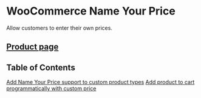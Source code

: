 # WooCommerce Name Your Price
Allow customers to enter their own prices.

## [Product page](https://woocommerce.com/products/name-your-price/)

## Table of Contents
[Add Name Your Price support to custom product types](add-support-for-custom-product-type.md)
[Add product to cart programmatically with custom price](add-to-cart-programmatically)
